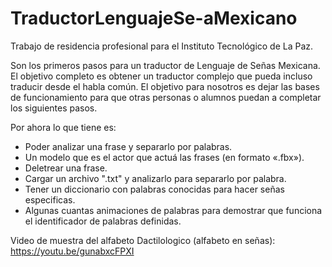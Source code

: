 # TraductorLenguajeSe-aMexicano
Trabajo de residencia profesional para el Instituto Tecnológico de La Paz.

Son los primeros pasos para un traductor de Lenguaje de Señas Mexicana.
El objetivo completo es obtener un traductor complejo que pueda incluso traducir desde el habla común.
El objetivo para nosotros es dejar las bases de funcionamiento para que otras personas o alumnos puedan a completar los siguientes pasos.

Por ahora lo que tiene es:
* Poder analizar una frase y separarlo por palabras.
* Un modelo que es el actor que actuá las frases (en formato «.fbx»).
* Deletrear una frase.
* Cargar un archivo ".txt" y analizarlo para separarlo por palabra.
* Tener un diccionario con palabras conocidas para hacer señas especificas.
* Algunas cuantas animaciones de palabras para demostrar que funciona el identificador de palabras definidas.

Video de muestra del alfabeto Dactilologico (alfabeto en señas):
https://youtu.be/gunabxcFPXI
